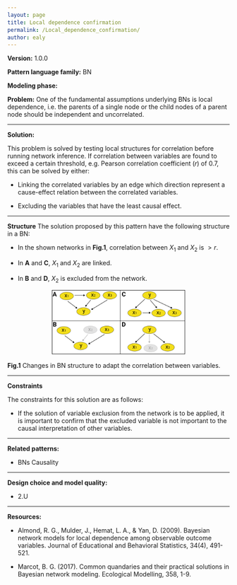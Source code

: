 ```yaml
--- 
layout: page
title: Local dependence confirmation
permalink: /Local_dependence_confirmation/
author: ealy 
--- 
```

 
**Version:** 1.0.0

**Pattern language family:** BN

**Modeling phase:**

**Problem:**
One of the fundamental assumptions underlying BNs is local dependence, i.e. the parents of a single node or the child nodes of a parent node should be independent and uncorrelated.


***

**Solution:**

This problem is solved by testing local structures for correlation before running network inference. If correlation between variables are found to exceed a certain threshold, e.g. Pearson correlation coefficient $(r)$ of $0.7$, this can be solved by either:

- Linking the correlated variables by an edge which direction represent a cause-effect relation between the correlated variables.

- Excluding the variables that have the least causal effect.



***

**Structure**
The solution proposed by this pattern have the following structure in a BN:

- In the shown networks in **Fig.1**, correlation between $X_1$ and $X_2$ is $>r$.

- In **A** and **C**, $X_1$ and $X_2$ are linked.

- In **B** and **D**, $X_2$ is excluded from the network.

<p align= "center">
<img src="./images/VarCorr.png" style="width:60%">
</p>
<b>Fig.1</b> Changes in BN structure to adapt the correlation between variables.



***

**Constraints**

The constraints for this solution are as follows:

- If the solution of variable exclusion from the network is to be applied, it is important to confirm that the excluded variable is not important to the causal interpretation of other variables.



***

**Related patterns:**

- BNs Causality

***

**Design choice and model quality:**

- 2.U

***

**Resources:**

- Almond, R. G., Mulder, J., Hemat, L. A., & Yan, D. (2009). Bayesian network models for local dependence among observable outcome variables. Journal of Educational and Behavioral Statistics, 34(4), 491-521.

- Marcot, B. G. (2017). Common quandaries and their practical solutions in Bayesian network modeling. Ecological Modelling, 358, 1-9.
